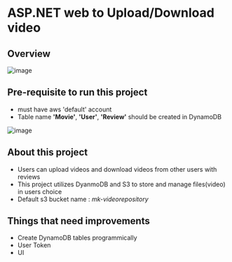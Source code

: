 # ASP.NET web to Upload/Download video

## Overview
![image](https://user-images.githubusercontent.com/61156520/110178790-f57bc480-7dd4-11eb-857b-2ac53b40ea7d.png)

## Pre-requisite to run this project
* must have aws 'default' account 
* Table name **'Movie'**, **'User'**, **'Review'** should be created in DynamoDB 

![image](https://user-images.githubusercontent.com/61156520/102694501-6dcbe400-41ef-11eb-9cd2-3f15f61a638f.png)

## About this project
* Users can upload videos and download videos from other users with reviews
* This project utilizes DyanmoDB and S3 to store and manage files(video) in users choice
* Default s3 bucket name : _mk-videorepository_

## Things that need improvements
* Create DynamoDB tables programmically
* User Token
* UI

